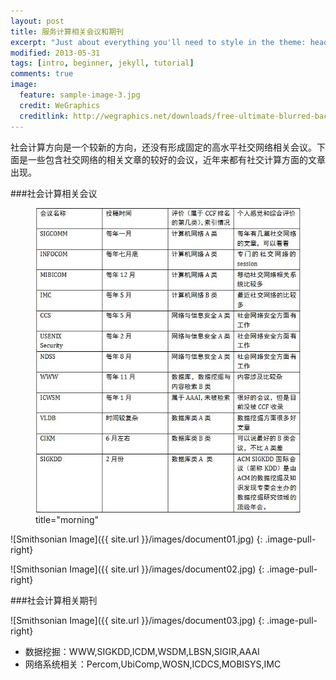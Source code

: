 ```yaml
---
layout: post
title: 服务计算相关会议和期刊
excerpt: "Just about everything you'll need to style in the theme: headings, paragraphs, blockquotes, tables, code blocks, and more."
modified: 2013-05-31
tags: [intro, beginner, jekyll, tutorial]
comments: true
image:
  feature: sample-image-3.jpg
  credit: WeGraphics
  creditlink: http://wegraphics.net/downloads/free-ultimate-blurred-background-pack/
---
```



社会计算方向是一个较新的方向，还没有形成固定的高水平社交网络相关会议。下面是一些包含社交网络的相关文章的较好的会议，近年来都有社交计算方面的文章出现。

###社会计算相关会议

<figure >
    <a href="/images/document01.jpg"><img src="/images/document01.jpg"></a>
    <figcaption>title="morning"</figcaption>
</figure>
![Smithsonian Image]({{ site.url }}/images/document01.jpg)
{: .image-pull-right}

![Smithsonian Image]({{ site.url }}/images/document02.jpg)
{: .image-pull-right}

###社会计算相关期刊

![Smithsonian Image]({{ site.url }}/images/document03.jpg)
{: .image-pull-right}


* 数据挖掘：WWW,SIGKDD,ICDM,WSDM,LBSN,SIGIR,AAAI
* 网络系统相关：Percom,UbiComp,WOSN,ICDCS,MOBISYS,IMC
